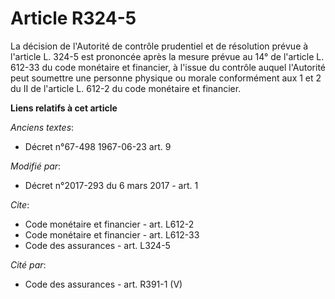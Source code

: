 # Article R324-5

La décision de l'Autorité de contrôle prudentiel et de résolution prévue à l'article L. 324-5 est prononcée après la mesure
prévue au 14° de l'article L. 612-33 du code monétaire et financier, à l'issue du contrôle auquel l'Autorité peut soumettre
une personne physique ou morale conformément aux 1 et 2 du II de l'article L. 612-2 du code monétaire et financier.

**Liens relatifs à cet article**

_Anciens textes_:

  - Décret n°67-498 1967-06-23 art. 9

_Modifié par_:

  - Décret n°2017-293 du 6 mars 2017 - art. 1

_Cite_:

  - Code monétaire et financier - art. L612-2
  - Code monétaire et financier - art. L612-33
  - Code des assurances - art. L324-5

_Cité par_:

  - Code des assurances - art. R391-1 (V)

